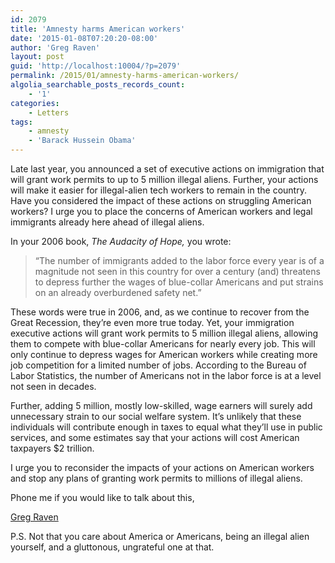 ```yaml
---
id: 2079
title: 'Amnesty harms American workers'
date: '2015-01-08T07:20:20-08:00'
author: 'Greg Raven'
layout: post
guid: 'http://localhost:10004/?p=2079'
permalink: /2015/01/amnesty-harms-american-workers/
algolia_searchable_posts_records_count:
    - '1'
categories:
    - Letters
tags:
    - amnesty
    - 'Barack Hussein Obama'
---
```


Late last year, you announced a set of executive actions on immigration that will grant work permits to up to 5 million illegal aliens. Further, your actions will make it easier for illegal-alien tech workers to remain in the country. Have you considered the impact of these actions on struggling American workers? I urge you to place the concerns of American workers and legal immigrants already here ahead of illegal aliens.

In your 2006 book, *The Audacity of Hope,* you wrote:

> “The number of immigrants added to the labor force every year is of a magnitude not seen in this country for over a century (and) threatens to depress further the wages of blue-collar Americans and put strains on an already overburdened safety net.”

These words were true in 2006, and, as we continue to recover from the Great Recession, they’re even more true today. Yet, your immigration executive actions will grant work permits to 5 million illegal aliens, allowing them to compete with blue-collar Americans for nearly every job. This will only continue to depress wages for American workers while creating more job competition for a limited number of jobs. According to the Bureau of Labor Statistics, the number of Americans not in the labor force is at a level not seen in decades.

Further, adding 5 million, mostly low-skilled, wage earners will surely add unnecessary strain to our social welfare system. It’s unlikely that these individuals will contribute enough in taxes to equal what they’ll use in public services, and some estimates say that your actions will cost American taxpayers $2 trillion.

I urge you to reconsider the impacts of your actions on American workers and stop any plans of granting work permits to millions of illegal aliens.

Phone me if you would like to talk about this,

[Greg Raven](https://www.gregraven.org/)

P.S. Not that you care about America or Americans, being an illegal alien yourself, and a gluttonous, ungrateful one at that.